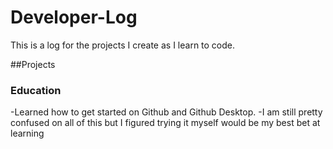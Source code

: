 # Developer-Log
 This is a log for the projects I create as I learn to code.

 ##Projects


 ### Education

-Learned how to get started on Github and Github Desktop.
-I am still pretty confused on all of this but I figured trying it myself would be my best bet at learning
